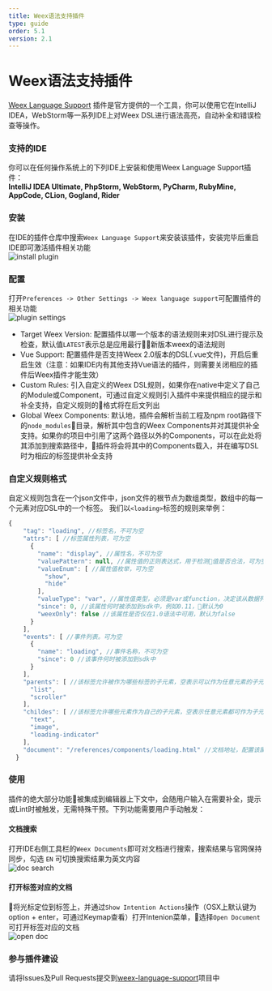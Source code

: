 ```yaml
---
title: Weex语法支持插件
type: guide
order: 5.1
version: 2.1
---
```


# Weex语法支持插件 

[Weex Language Support](https://plugins.jetbrains.com/plugin/9189-weex-language-support) 插件是官方提供的一个工具，你可以使用它在IntelliJ IDEA，WebStorm等一系列IDE上对Weex DSL进行语法高亮，自动补全和错误检查等操作。

### 支持的IDE
你可以在任何操作系统上的下列IDE上安装和使用Weex Language Support插件：    
**IntelliJ IDEA Ultimate, PhpStorm,  WebStorm,  PyCharm,  RubyMine,  AppCode,  CLion,  Gogland,  Rider**

### 安装
在IDE的插件仓库中搜索`Weex Language Support`来安装该插件，安装完毕后重启IDE即可激活插件相关功能    
![install plugin](https://img.alicdn.com/tfs/TB1y6nrXwvGK1Jjy0FdXXaxzVXa-1316-462.png)

### 配置
打开`Preferences -> Other Settings -> Weex language support`可配置插件的相关功能    
![plugin settings](https://img.alicdn.com/tfs/TB1FonrXwvGK1Jjy0FgXXX9hFXa-559-244.png)    
- Target Weex Version: 配置插件以哪一个版本的语法规则来对DSL进行提示及检查，默认值`LATEST`表示总是应用最行新版本weex的语法规则
- Vue Support: 配置插件是否支持Weex 2.0版本的DSL(.vue文件)，开启后重启生效（注意：如果IDE内有其他支持Vue语法的插件，则需要关闭相应的插件后Weex插件才能生效）
- Custom Rules: 引入自定义的Weex DSL规则，如果你在native中定义了自己的Module或Component，可通过自定义规则引入插件中来提供相应的提示和补全支持，自定义规则的格式将在后文列出
- Global Weex Components: 默认地，插件会解析当前工程及npm root路径下的`node_modules`目录，解析其中包含的Weex Components并对其提供补全支持。如果你的项目中引用了这两个路径以外的Components，可以在此处将其添加到搜索路径中，插件将会将其中的Components载入，并在编写DSL时为相应的标签提供补全支持

### 自定义规则格式
自定义规则包含在一个json文件中，json文件的根节点为数组类型，数组中的每一个元素对应DSL中的一个标签。
我们以`<loading>`标签的规则来举例：
```js
{
    "tag": "loading", //标签名，不可为空
    "attrs": [ //标签属性列表，可为空
      {
        "name": "display", //属性名，不可为空
        "valuePattern": null, //属性值的正则表达式，用于检测值是否合法，可为空
        "valueEnum": [ //属性值枚举，可为空
          "show",
          "hide"
        ],
        "valueType": "var", //属性值类型，必须是var或function，决定该从数据列表还是函数列表中查找属性值补全的候选值，不可为空
        "since": 0, //该属性何时被添加到sdk中，例如0.11，默认为0
        "weexOnly": false //该属性是否仅在1.0语法中可用，默认为false
      }
    ],
    "events": [ //事件列表。可为空
      {
        "name": "loading", //事件名称，不可为空
        "since": 0 //该事件何时被添加到sdk中
      }
    ],
    "parents": [ //该标签允许被作为哪些标签的子元素，空表示可以作为任意元素的子元素
      "list",
      "scroller"
    ],
    "childes": [ //该标签允许哪些元素作为自己的子元素，空表示任意元素都可作为子元素
      "text",
      "image",
      "loading-indicator"
    ],
    "document": "/references/components/loading.html" //文档地址，配置该属性之后可在编辑界面中对应的标签上直接打开文档
  }
```    

### 使用
插件的绝大部分功能被集成到编辑器上下文中，会随用户输入在需要补全，提示或Lint时被触发，无需特殊干预。下列功能需要用户手动触发：
#### 文档搜索
打开IDE右侧工具栏的`Weex Documents`即可对文档进行搜索，搜索结果与官网保持同步，勾选 `EN` 可切换搜索结果为英文内容    
![doc search](https://img.alicdn.com/tfs/TB1ihvDXE6FK1Jjy0FoXXXHqVXa-360-430.png)

#### 打开标签对应的文档
将光标定位到标签上，并通过`Show Intention Actions`操作（OSX上默认键为 option + enter，可通过Keymap查看）打开Intenion菜单，选择`Open Document`可打开标签对应的文档    
![open doc](https://img.alicdn.com/tfs/TB1LeLDXDzGK1JjSspjXXcHWXXa-416-86.png)

### 参与插件建设
请将Issues及Pull Requests提交到[weex-language-support](https://github.com/misakuo/weex-language-support)项目中